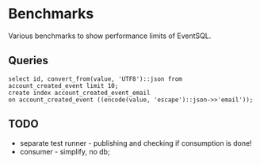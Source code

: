 # Benchmarks

Various benchmarks to show performance limits of EventSQL.

## Queries
```
select id, convert_from(value, 'UTF8')::json from account_created_event limit 10;
create index account_created_event_email 
on account_created_event ((encode(value, 'escape')::json->>'email'));
```

## TODO

* separate test runner - publishing and checking if consumption is done!
* consumer - simplify, no db;
